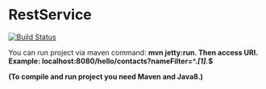 # RestService

[![Build Status](https://travis-ci.org/hiJackinGg/RestService.svg?branch=master)](https://travis-ci.org/hiJackinGg/RestService)

You can run project via maven command: <b>mvn jetty:run<b>. 
Then access URI. Example: localhost:8080/hello/contacts?nameFilter=^.*[1].*$

(To compile and run project you need Maven and Java8.)
